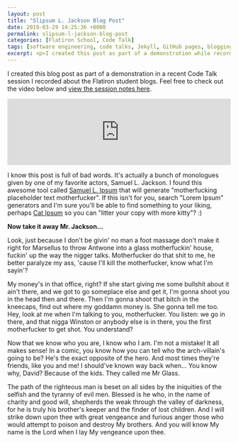 ```yaml
---
layout: post
title: "Slipsum L. Jackson Blog Post"
date: 2019-03-29 14:25:36 +0000
permalink: slipsum-l-jackson-blog-post
categories: [Flatiron School, Code Talk]
tags: [software engineering, code talks, Jekyll, GitHub pages, blogging, Lorem Ipsum]
excerpt: <p>I created this post as part of a demonstration while recording a Code Talk video! Find great resources on blogging, GitHub Pages, Jekyll, and Lorem Ipsum generators here.</p>
---
```


I created this blog post as part of a demonstration in a recent Code Talk session I recorded about the Flatiron student blogs. Feel free to check out the video below and [view the session notes here](http://bit.ly/code-talk-flatiron-blog).

<iframe width="100%" frameborder="0" src="https://www.youtube.com/embed/Hvq6u0CW6R0" allowfullscreen></iframe>

I know this post is full of bad words. It's actually a bunch of monologues given by one of my favorite actors, Samuel L. Jackson. I found this awesome tool called [Samuel L. Ipsum](https://slipsum.com/) that will generate "motherfucking placeholder text motherfucker". If this isn't for you, search "Lorem Ipsum" generators and I'm sure you'll be able to find something to your liking, perhaps [Cat Ipsum](http://www.catipsum.com/index.php#.XJ7RhutKhTa) so you can "litter your copy with more kitty"? :)

**Now take it away Mr. Jackson...**

<!-- start slipsum code -->

Look, just because I don't be givin' no man a foot massage don't make it right for Marsellus to throw Antwone into a glass motherfuckin' house, fuckin' up the way the nigger talks. Motherfucker do that shit to me, he better paralyze my ass, 'cause I'll kill the motherfucker, know what I'm sayin'?

My money's in that office, right? If she start giving me some bullshit about it ain't there, and we got to go someplace else and get it, I'm gonna shoot you in the head then and there. Then I'm gonna shoot that bitch in the kneecaps, find out where my goddamn money is. She gonna tell me too. Hey, look at me when I'm talking to you, motherfucker. You listen: we go in there, and that nigga Winston or anybody else is in there, you the first motherfucker to get shot. You understand?

Now that we know who you are, I know who I am. I'm not a mistake! It all makes sense! In a comic, you know how you can tell who the arch-villain's going to be? He's the exact opposite of the hero. And most times they're friends, like you and me! I should've known way back when... You know why, David? Because of the kids. They called me Mr Glass.

The path of the righteous man is beset on all sides by the iniquities of the selfish and the tyranny of evil men. Blessed is he who, in the name of charity and good will, shepherds the weak through the valley of darkness, for he is truly his brother's keeper and the finder of lost children. And I will strike down upon thee with great vengeance and furious anger those who would attempt to poison and destroy My brothers. And you will know My name is the Lord when I lay My vengeance upon thee.

<!-- end slipsum code -->

